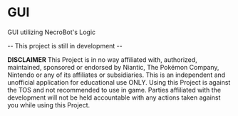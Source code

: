 # GUI
GUI utilizing NecroBot's Logic

-- This project is still in development --

**DISCLAIMER**
 This Project is in no way affiliated with, authorized, maintained, sponsored or endorsed by Niantic, The Pokémon Company, Nintendo or any of its affiliates or subsidiaries. This is an independent and unofficial application for educational use ONLY. Using this Project is against the TOS and not recommended to use in game. Parties affiliated with the development will not be held accountable with any actions taken against you while using this Project.
